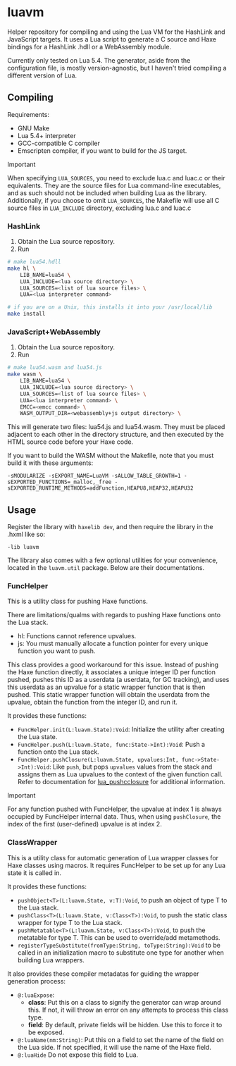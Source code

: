 # luavm
Helper repository for compiling and using the Lua VM for the HashLink and JavaScript targets. It uses a Lua script to generate a C source and Haxe bindings for a HashLink .hdll or a WebAssembly module.

Currently only tested on Lua 5.4. The generator, aside from the configuration file, is mostly version-agnostic, but I haven't tried compiling a different version of Lua.

## Compiling
Requirements:
- GNU Make
- Lua 5.4+ interpreter
- GCC-compatible C compiler
- Emscripten compiler, if you want to build for the JS target.

> [!important]
> When specifying `LUA_SOURCES`, you need to exclude lua.c and luac.c or their equivalents. They are the source files for Lua command-line executables, and as such should not be included when building Lua as the library. Additionally, if you choose to omit `LUA_SOURCES`, the Makefile will use all C source files in `LUA_INCLUDE` directory, excluding lua.c and luac.c

### HashLink
1. Obtain the Lua source repository.
2. Run
```sh
# make lua54.hdll
make hl \
    LIB_NAME=lua54 \
    LUA_INCLUDE=<lua source directory> \
    LUA_SOURCES=<list of lua source files> \
    LUA=<lua interpreter command>

# if you are on a Unix, this installs it into your /usr/local/lib
make install
```

### JavaScript+WebAssembly
1. Obtain the Lua source repository.
2. Run
```sh
# make lua54.wasm and lua54.js
make wasm \
    LIB_NAME=lua54 \
    LUA_INCLUDE=<lua source directory> \
    LUA_SOURCES=<list of lua source files> \
    LUA=<lua interpreter command> \
    EMCC=<emcc command> \
    WASM_OUTPUT_DIR=<webassembly+js output directory> \
```
This will generate two files: lua54.js and lua54.wasm. They must be placed adjacent to each other in the directory structure, and then executed by the HTML source code before your Haxe code.

If you want to build the WASM without the Makefile, note that you must build it with these arguments:
```
-sMODULARIZE -sEXPORT_NAME=LuaVM -sALLOW_TABLE_GROWTH=1 -sEXPORTED_FUNCTIONS=_malloc,_free -sEXPORTED_RUNTIME_METHODS=addFunction,HEAPU8,HEAP32,HEAPU32
```

## Usage
Register the library with `haxelib dev`, and then require the library in the .hxml like so:
```hxml
-lib luavm
```

The library also comes with a few optional utilities for your convenience, located in the `luavm.util` package. Below are their documentations.

### FuncHelper
This is a utility class for pushing Haxe functions.

There are limitations/qualms with regards to pushing Haxe functions onto the Lua stack.
- hl: Functions cannot reference upvalues.
- js: You must manually allocate a function pointer for every unique function you want to push.

This class provides a good workaround for this issue. Instead of pushing the Haxe function directly, it associates a unique integer ID per function pushed, pushes this ID as a userdata (a userdata, for GC tracking), and uses this userdata as an upvalue for a static wrapper function that is then pushed. This static wrapper function will obtain the userdata from the upvalue, obtain the function from the integer ID, and run it.

It provides these functions:
- `FuncHelper.init(L:luavm.State):Void`: Initialize the utility after creating the Lua state.
- `FuncHelper.push(L:luavm.State, func:State->Int):Void`: Push a function onto the Lua stack.
- `FuncHelper.pushClosure(L:luavm.State, upvalues:Int, func->State->Int):Void`: Like `push`, but pops `upvalues` values from the stack and assigns them as Lua upvalues to the context of the given function call. Refer to documentation for [lua_pushcclosure](https://www.lua.org/manual/5.4/manual.html#lua_pushcclosure) for additional information.

> [!important]
> For any function pushed with FuncHelper, the upvalue at index 1 is always occupied by FuncHelper internal data. Thus, when using `pushClosure`, the index of the first (user-defined) upvalue is at index 2.

### ClassWrapper
This is a utility class for automatic generation of Lua wrapper classes for Haxe classes using macros. It requires FuncHelper to be set up for any Lua state it is called in.

It provides these functions:
- `pushObject<T>(L:luavm.State, v:T):Void`, to push an object of type T to the Lua stack.
- `pushClass<T>(L:luavm.State, v:Class<T>):Void`, to push the static class wrapper for type T to the Lua stack.
- `pushMetatable<T>(L:luavm.State, v:Class<T>):Void`, to push the metatable for type T. This can be used to override/add metamethods.
- `registerTypeSubstitute(fromType:String, toType:String):Void` to be called in an initialization macro to substitute one type for another when building Lua wrappers.

It also provides these compiler metadatas for guiding the wrapper generation process:
- `@:luaExpose`:
    - **class**: Put this on a class to signify the generator can wrap around this. If not, it will throw an error on any attempts to process this class type.
    - **field**: By default, private fields will be hidden. Use this to force it to be exposed.
- `@:luaName(nm:String)`: Put this on a field to set the name of the field on the Lua side. If not specified, it will use the name of the Haxe field.
- `@:luaHide` Do not expose this field to Lua.
